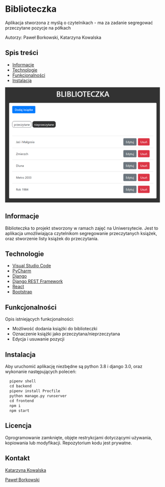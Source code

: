 # Biblioteczka
Aplikacja stworzona z myślą o czytelnikach - ma za zadanie segregować przeczytane pozycje na półkach

Autorzy: Paweł Borkowski, Katarzyna Kowalska

## Spis treści
* [Informacje](#informacje)
* [Technologie](#technologie)
* [Funkcjonalności](#funkcjonalności)
* [Instalacja](#instalacja)

<img src="bibl.png"/>

## Informacje

Biblioteczka to projekt stworzony w ramach zajęć na Uniwersytecie. Jest to aplikacja umożliwiająca czytelnikom segregowanie przeczytanych książek, oraz
stworzenie listy książek do przeczytania. 


## Technologie
* [Visual Studio Code](https://code.visualstudio.com/)
* [PyCharm](jetbrains.com/pycharm/)
* [Django](https://www.djangoproject.com/)
* [Django REST Framework](https://www.django-rest-framework.org/)
* [React](https://pl.reactjs.org/)
* [Bootstrap](https://getbootstrap.com/)


## Funkcjonalności
Opis istniejących funkcjonalności: 
* Możliwość dodania książki do biblioteczki
* Oznaczenie książki jako przeczytana/nieprzeczytana
* Edycja i usuwanie pozycji 

  
 ## Instalacja
  Aby uruchomić aplikację niezbędne są python 3.8 i django 3.0, oraz wykonanie następujących poleceń:
  
  ```	
  	pipenv shell
  	cd backend
	pipenv install Procfile
	python manage.py runserver
	cd frontend
	npm i
	npm start
```
 

 
## Licencja 
Oprogramowanie zamknięte, objęte restrykcjami dotyczącymi używania, kopiowania lub modyfikacji. Repozytorium kodu jest prywatne.
 
## Kontakt 
 
 [Katarzyna Kowalska](https://github.com/katkow)
 
 [Paweł Borkowski](https://github.com/YellowHand)
 
    
     
